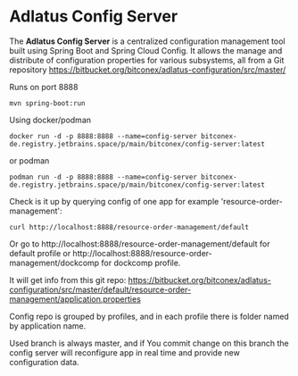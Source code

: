 # Adlatus Config Server

The **Adlatus Config Server** is a centralized configuration management tool built using Spring Boot and Spring Cloud Config. It allows the manage and distribute of configuration properties for various subsystems, all from a Git repository
https://bitbucket.org/bitconex/adlatus-configuration/src/master/


Runs on port 8888

```shell
mvn spring-boot:run
```

Using docker/podman
```shell
docker run -d -p 8888:8888 --name=config-server bitconex-de.registry.jetbrains.space/p/main/bitconex/config-server:latest
````
or podman
```shell
podman run -d -p 8888:8888 --name=config-server bitconex-de.registry.jetbrains.space/p/main/bitconex/config-server:latest
```

Check is it up by querying config of one app for example 'resource-order-management':
```shell
curl http://localhost:8888/resource-order-management/default
```
Or go to http://localhost:8888/resource-order-management/default for default profile or http://localhost:8888/resource-order-management/dockcomp for dockcomp profile.

It will get info from this git repo:
https://bitbucket.org/bitconex/adlatus-configuration/src/master/default/resource-order-management/application.properties

Config repo is grouped by profiles, and in each profile there is folder named by application name.

Used branch is always master, and if You commit change on this branch the config server will reconfigure app in real time and provide new configuration data.
